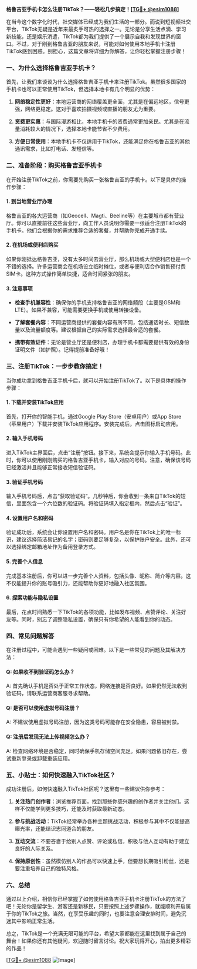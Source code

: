 **格鲁吉亚手机卡怎么注册TikTok？——轻松几步搞定！[[TG💪+ @esim1088](https://t.me/s/esim1088)]**

在当今这个数字化时代，社交媒体已经成为我们生活的一部分。而说到短视频社交平台，TikTok无疑是近年来最炙手可热的选择之一。无论是分享生活点滴、学习新技能，还是娱乐消遣，TikTok都为我们提供了一个展示自我和发现世界的窗口。不过，对于刚到格鲁吉亚的朋友来说，可能对如何使用本地手机卡注册TikTok感到困惑。别担心，这篇文章将详细为你解答，让你轻松掌握注册步骤！

### 一、为什么选择格鲁吉亚手机卡？

首先，让我们来谈谈为什么选择格鲁吉亚手机卡来注册TikTok。虽然很多国家的手机卡也可以正常使用TikTok，但选择本地卡有几个明显的优势：

1. **网络稳定性更好**：本地运营商的网络覆盖更全面，尤其是在偏远地区，信号更强，网络更稳定。这对于喜欢拍摄视频或直播的朋友尤为重要。
   
2. **资费更实惠**：与国际漫游相比，本地手机卡的资费通常更加亲民。尤其是在流量消耗较大的情况下，选择本地卡能节省不少费用。

3. **方便日常使用**：本地手机卡不仅适用于TikTok，还能满足你在格鲁吉亚的其他通讯需求，比如打电话、发短信等。

### 二、准备阶段：购买格鲁吉亚手机卡

在开始注册TikTok之前，你需要先购买一张格鲁吉亚的手机卡。以下是具体的操作步骤：

#### 1. 到当地营业厅办理

格鲁吉亚的各大运营商（如Geocell、Magti、Beeline等）在主要城市都有营业厅。你可以直接前往这些营业厅，向工作人员说明你需要一张适合注册TikTok的手机卡。他们会根据你的需求推荐合适的套餐，并帮助你完成开通手续。

#### 2. 在机场或便利店购买

如果你刚抵达格鲁吉亚，没有太多时间去营业厅，那么机场或大型便利店也是一个不错的选择。许多运营商会在机场设立临时摊位，或者与便利店合作销售预付费SIM卡。这种方式操作简单快捷，适合时间紧张的朋友。

#### 3. 注意事项

- **检查手机兼容性**：确保你的手机支持格鲁吉亚的网络频段（主要是GSM和LTE）。如果不兼容，可能需要更换手机或使用转接设备。
  
- **了解套餐内容**：不同运营商提供的套餐内容有所不同，包括通话时长、短信数量以及流量额度等。建议根据自己的实际需求选择最合适的套餐。

- **携带有效证件**：无论是营业厅还是便利店，办理手机卡都需要提供有效的身份证明文件（如护照）。记得提前准备好哦！

### 三、注册TikTok：一步步教你搞定！

当你成功拿到格鲁吉亚手机卡后，就可以开始注册TikTok了。以下是具体的操作步骤：

#### 1. 下载并安装TikTok应用

首先，打开你的智能手机，通过Google Play Store（安卓用户）或App Store（苹果用户）下载并安装TikTok应用程序。安装完成后，点击图标启动应用。

#### 2. 输入手机号码

进入TikTok主界面后，点击“注册”按钮。接下来，系统会提示你输入手机号码。此时，你可以使用刚刚购买的格鲁吉亚手机卡，输入对应的号码。注意，确保该号码已经激活并且能够正常接收短信验证码。

#### 3. 验证手机号码

输入手机号码后，点击“获取验证码”。几秒钟后，你会收到一条来自TikTok的短信，里面包含一个六位数的验证码。将验证码填入指定框内，然后点击“验证”。

#### 4. 设置用户名和密码

验证成功后，系统会让你设置用户名和密码。用户名是你在TikTok上的唯一标识，建议选择简洁易记的名字；密码则要足够复杂，以保护账户安全。此外，还可以选择绑定邮箱地址作为备用登录方式。

#### 5. 完善个人信息

完成基本注册后，你可以进一步完善个人资料，包括头像、昵称、简介等内容。这不仅能提升你的账号吸引力，还能帮助你更好地融入社区氛围。

#### 6. 探索功能与隐私设置

最后，花点时间熟悉一下TikTok的各项功能，比如发布视频、点赞评论、关注好友等。同时，别忘了调整隐私设置，确保只有你希望的人能看到你的动态。

### 四、常见问题解答

在注册过程中，可能会遇到一些疑问或困难。以下是一些常见的问题及其解决方法：

#### Q: 如果收不到验证码怎么办？
A: 首先确认手机是否处于正常工作状态，网络连接是否良好。如果仍然无法收到验证码，请联系运营商客服寻求帮助。

#### Q: 是否可以使用虚拟号码注册？
A: 不建议使用虚拟号码注册，因为这类号码可能存在安全隐患，容易被封禁。

#### Q: 注册后发现无法上传视频怎么办？
A: 检查网络环境是否稳定，同时确保手机存储空间充足。如果问题依旧存在，尝试重新登录或卸载重装应用。

### 五、小贴士：如何快速融入TikTok社区？

成功注册后，如何快速融入TikTok社区呢？这里有一些建议供你参考：

1. **关注热门创作者**：浏览推荐页面，找到那些你感兴趣的创作者并关注他们。这样不仅能学到更多技巧，还能及时获取最新动态。

2. **参与挑战活动**：TikTok经常举办各种主题挑战活动，积极参与其中不仅能提高曝光率，还能结识志同道合的朋友。

3. **互动交流**：不要吝啬于给别人点赞、评论或私信，积极与他人互动有助于建立良好的人际关系。

4. **保持原创性**：虽然模仿别人的作品可以快速上手，但要想长期吸引粉丝，还是要注重培养自己的独特风格。

### 六、总结

通过以上介绍，相信你已经掌握了如何使用格鲁吉亚手机卡注册TikTok的方法了吧！无论你是留学生、游客还是新移民，只要按照上述步骤操作，就能顺利开启属于你的TikTok之旅。当然，在享受乐趣的同时，也要注意合理安排时间，避免沉迷其中影响正常生活。

总之，TikTok是一个充满无限可能的平台，希望大家都能在这里找到属于自己的舞台！如果你还有其他疑问，欢迎随时留言讨论。祝大家玩得开心，拍出更多精彩的作品！

[[TG💪+ @esim1088](https://t.me/s/esim1088) ![Image](https://i.postimg.cc/4NQfJmqS/Snipaste-2025-05-13-00-14-12.png)]